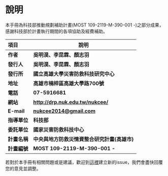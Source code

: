 說明
===

本手冊為科技部推動規劃補助計畫(MOST 109-2119-M-390-001 -)之部分成果，感謝科技部於計畫執行期間的各項協助及經費補助。

| 項目         | 說明                                       |
| :----------- | ------------------------------------------ |
|**作者**     | **吳明淏、李昆霖、顏志羽** |
|**發行人**   | **吳明淏、李昆霖、顏志羽** |
|**發行所**   | **國立高雄大學災害防救科技研究中心**       |
|**地址**     | **高雄市楠梓區高雄大學路700號**    |
|**電話**     | **07-5916681**                             |
|**網站**     | **http://drp.nuk.edu.tw/nukcee/**           |
|**E-mail**   | **nukcee2014@gmail.com**                   |
|**指導單位** | **科技部**                                 |
|**委託單位** | **國家災害防救科技中心**                   |
|**計畫名稱** | **中央與地方防救災情資整合研究計畫(高雄市)** |
|**計畫編號** | **MOST 109-2119-M-390-001 -**             |

若對於本手冊有相關問題或是建議，歡迎到[這裡](https://github.com/nukdpc/eocdss_manual/issues)建立新的issue，我們會盡快回覆您的意見並調整。
